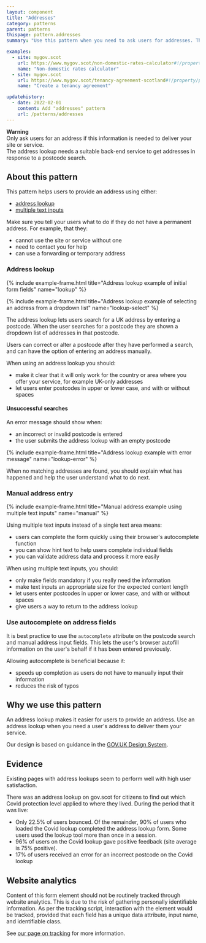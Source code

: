 ```yaml
---
layout: component
title: "Addresses"
category: patterns
parent: patterns
thispage: pattern.addresses
summary: "Use this pattern when you need to ask users for addresses. This could be their own address or an address of a third party."

examples:
  - site: mygov.scot
    url: https://www.mygov.scot/non-domestic-rates-calculator#!/property/
    name: "Non-domestic rates calculator"
  - site: mygov.scot
    url: https://www.mygov.scot/tenancy-agreement-scotland#!/property/property-details/
    name: "Create a tenancy agreement"

updatehistory:
  - date: 2022-02-01
    content: Add "addresses" pattern
    url: /patterns/addresses
---
```


<div class="ds_warning-text">
    <strong class="ds_warning-text__icon" aria-hidden="true"></strong>
    <strong class="visually-hidden">Warning</strong>
    <div class="ds_warning-text__text">Only ask users for an address if this information is needed to deliver your site or service.</div>
</div>

<div class="ds_inset-text">
  <div class="ds_inset-text__text">
    The address lookup needs a suitable back-end service to get addresses in response to a postcode search.
  </div>
</div>




## About this pattern

This pattern helps users to provide an address using either:

- [address lookup](#address-lookup)
- [multiple text inputs](#manual-address-entry)

Make sure you tell your users what to do if they do not have a permanent address. For example, that they:

- cannot use the site or service without one
- need to contact you for help
- can use a forwarding or temporary address




### Address lookup

{% include example-frame.html title="Address lookup example of initial form fields" name="lookup" %}

{% include example-frame.html title="Address lookup example of selecting an address from a dropdown list" name="lookup-select" %}

The address lookup lets users search for a UK address by entering a postcode. When the user searches for a postcode they are shown a dropdown list of addresses in that postcode.

Users can correct or alter a postcode after they have performed a search, and can have the option of entering an address manually.

When using an address lookup you should:

- make it clear that it will only work for the country or area where you offer your service, for example UK-only addresses
- let users enter postcodes in upper or lower case, and with or without spaces




#### Unsuccessful searches

An error message should show when:

- an incorrect or invalid postcode is entered
- the user submits the address lookup with an empty postcode

{% include example-frame.html title="Address lookup example with error message" name="lookup-error" %}

When no matching addresses are found, you should explain what has happened and help the user understand what to do next.




### Manual address entry

{% include example-frame.html title="Manual address example using multiple text inputs" name="manual" %}

Using multiple text inputs instead of a single text area means:

- users can complete the form quickly using their browser's autocomplete function
- you can show hint text to help users complete individual fields
- you can validate address data and process it more easily

When using multiple text inputs, you should:

- only make fields mandatory if you really need the information
- make text inputs an appropriate size for the expected content length
- let users enter postcodes in upper or lower case, and with or without spaces
- give users a way to return to the address lookup




### Use autocomplete on address fields

It is best practice to use the `autocomplete` attribute on the postcode search and manual address input fields. This lets the user's browser autofill information on the user's behalf if it has been entered previously.

Allowing autocomplete is beneficial because it:

- speeds up completion as users do not have to manually input their information
- reduces the risk of typos




## Why we use this pattern

An address lookup makes it easier for users to provide an address. Use an address lookup when you need a user's address to deliver them your service.

Our design is based on guidance in the [GOV.UK Design System](https://design-system.service.gov.uk/patterns/addresses/).




## Evidence

Existing pages with address lookups seem to perform well with high user satisfaction.

There was an address lookup on gov.scot for citizens to find out which Covid protection level applied to where they lived. During the period that it was live:

- Only 22.5% of users bounced. Of the remainder, 90% of users who loaded the Covid lookup completed the address lookup form. Some users used the lookup tool more than once in a session.
- 96% of users on the Covid lookup gave positive feedback (site average is 75% positive).
- 17% of users received an error for an incorrect postcode on the Covid lookup




## Website analytics

Content of this form element should not be routinely tracked through website analytics. This is due to the risk of gathering personally identifiable information. As per the tracking script, interaction with the element would be tracked, provided that each field has a unique data attribute, input name, and identifiable class.

See [our page on tracking](/guidance/tracking/) for more information.
